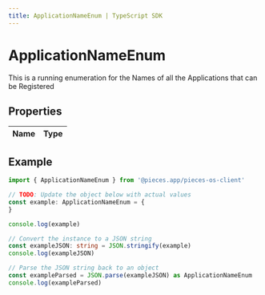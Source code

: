 ```yaml
---
title: ApplicationNameEnum | TypeScript SDK
---
```



# ApplicationNameEnum

This is a running enumeration for the Names of all the Applications that can be Registered

## Properties

Name | Type
------------ | -------------

## Example

```typescript
import { ApplicationNameEnum } from '@pieces.app/pieces-os-client'

// TODO: Update the object below with actual values
const example: ApplicationNameEnum = {
}

console.log(example)

// Convert the instance to a JSON string
const exampleJSON: string = JSON.stringify(example)
console.log(exampleJSON)

// Parse the JSON string back to an object
const exampleParsed = JSON.parse(exampleJSON) as ApplicationNameEnum
console.log(exampleParsed)
```


